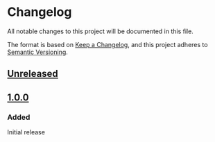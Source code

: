 # Changelog
All notable changes to this project will be documented in this file.

The format is based on [Keep a Changelog](https://keepachangelog.com/en/1.0.0/),
and this project adheres to [Semantic Versioning](https://semver.org/spec/v2.0.0.html).

## [Unreleased]

## [1.0.0]

### Added

Initial release


[Unreleased]: <https://github.com/stac-extensions/classification/compare/v1.0.0...HEAD>
[1.0.0]: <https://github.com/stac-extensions/classification/releases/tag/v1.0.0>
